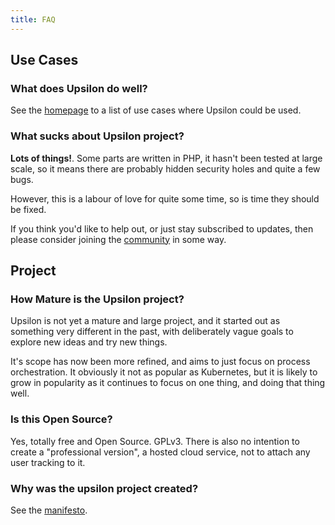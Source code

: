 ```yaml
---
title: FAQ
---
```


## Use Cases

### What does Upsilon do well?

See the [homepage](index) to a list of use cases where Upsilon could be used.

### What sucks about Upsilon project?
**Lots of things!**. Some parts are written in PHP, it hasn't been tested at large scale, so it means there are probably hidden security holes and quite a few bugs. 

However, this is a labour of love for quite some time, so is time they should be fixed. 

If you think you'd like to help out, or just stay subscribed to updates, then please consider joining the [community](community) in some way.

## Project

### How Mature is the Upsilon project?

Upsilon is not yet a mature and large project, and it started out as something very different in the past, with deliberately vague goals to explore new ideas and try new things.

It's scope has now been more refined, and aims to just focus on process orchestration. It obviously it not as popular as Kubernetes, but it is likely to grow in popularity as it continues to focus on one thing, and doing that thing well.

### Is this Open Source?

Yes, totally free and Open Source. GPLv3. There is also no intention to create a "professional version", a hosted cloud service, not to attach any user tracking to it.

### Why was the upsilon project created? 

See the [manifesto](manifesto).


